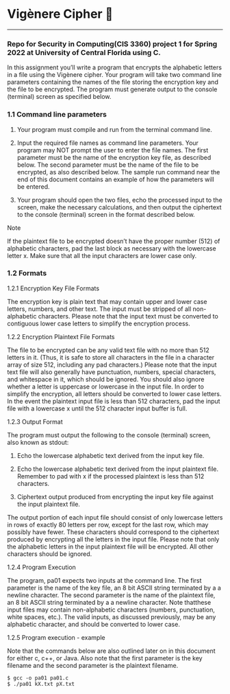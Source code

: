 # Vigènere Cipher 🚀

----------------

### Repo for Security in Computing(CIS 3360) project 1 for Spring 2022 at University of Central Florida using C.

In this assignment you’ll write a program that encrypts the alphabetic letters in a file using the
Vigènere cipher. Your program will take two command line parameters containing the names
of the file storing the encryption key and the file to be encrypted. The program must generate
output to the console (terminal) screen as specified below.

### 1.1 Command line parameters

1. Your program must compile and run from the terminal command line.

2. Input the required file names as command line parameters. Your program may NOT
prompt the user to enter the file names. The first parameter must be the name of the
encryption key file, as described below. The second parameter must be the name of the
file to be encrypted, as also described below. The sample run command near the end of
this document contains an example of how the parameters will be entered.

3. Your program should open the two files, echo the processed input to the screen, make the
necessary calculations, and then output the ciphertext to the console (terminal) screen in
the format described below.

Note

If the plaintext file to be encrypted doesn’t have the proper number (512) of alphabetic characters, pad the last block as necessary with the lowercase letter x. Make sure that all the
input characters are lower case only.

### 1.2 Formats

1.2.1 Encryption Key File Formats

The encryption key is plain text that may contain upper and lower case letters, numbers, and
other text. The input must be stripped of all non-alphabetic characters. Please note that the
input text must be converted to contiguous lower case letters to simplify the encryption process.

1.2.2 Encryption Plaintext File Formats

The file to be encrypted can be any valid text file with no more than 512 letters in it. (Thus, it is
safe to store all characters in the file in a character array of size 512, including any pad
characters.) Please note that the input text file will also generally have punctuation, numbers,
special characters, and whitespace in it, which should be ignored. You should also ignore
whether a letter is uppercase or lowercase in the input file. In order to simplify the encryption,
all letters should be converted to lower case letters. In the event the plaintext input file is less
than 512 characters, pad the input file with a lowercase x until the 512 character input buffer is
full.

1.2.3 Output Format

The program must output the following to the console (terminal) screen, also known as stdout:

1. Echo the lowercase alphabetic text derived from the input key file.

2. Echo the lowercase alphabetic text derived from the input plaintext file. Remember to pad with x if the processed plaintext is less than 512 characters.

3. Ciphertext output produced from encrypting the input key file against the input plaintext
file.

The output portion of each input file should consist of only lowercase letters in rows of
exactly 80 letters per row, except for the last row, which may possibly have fewer. These
characters should correspond to the ciphertext produced by encrypting all the letters in the
input file. Please note that only the alphabetic letters in the input plaintext file will be
encrypted. All other characters should be ignored.

1.2.4 Program Execution

The program, pa01 expects two inputs at the command line. The first parameter is the name of
the key file, an 8 bit ASCII string terminated by a a newline character. The second parameter is
the name of the plaintext file, an 8 bit ASCII string terminated by a a newline character. Note thatthese input files may contain non-alphabetic characters (numbers, punctuation, white spaces,
etc.). The valid inputs, as discussed previously, may be any alphabetic character, and should be
converted to lower case.

1.2.5 Program execution - example

Note that the commands below are also outlined later on in this document for either c, c++,
or Java. Also note that the first parameter is the key filename and the second parameter is the
plaintext filename.

```
$ gcc -o pa01 pa01.c
$ ./pa01 kX.txt pX.txt
```
